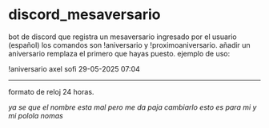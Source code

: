 # discord_mesaversario
bot de discord que registra un mesaversario ingresado por el usuario (español)
los comandos son !aniversario y !proximoaniversario.
añadir un aniversario remplaza el primero que hayas puesto. 
ejemplo de uso:

!aniversario axel sofi 29-05-2025 07:04

-----------
formato de reloj 24 horas.

*ya se que el nombre esta mal pero me da paja cambiarlo esto es para mi y mi polola nomas*
